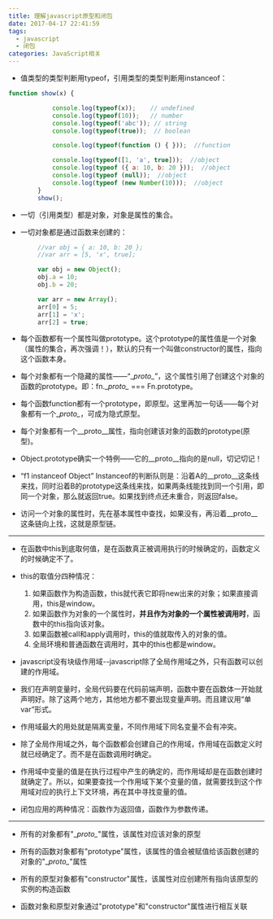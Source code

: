 ```yaml
---
title: 理解javascript原型和闭包
date: 2017-04-17 22:41:59
tags:
  - javascript
  - 闭包
categories: JavaScript相关
---
```


* 值类型的类型判断用typeof，引用类型的类型判断用instanceof：
```javascript
function show(x) {

            console.log(typeof(x));    // undefined
            console.log(typeof(10));   // number
            console.log(typeof('abc')); // string
            console.log(typeof(true));  // boolean

            console.log(typeof(function () { }));  //function

            console.log(typeof([1, 'a', true]));  //object
            console.log(typeof ({ a: 10, b: 20 }));  //object
            console.log(typeof (null));  //object
            console.log(typeof (new Number(10)));  //object
        }
        show();
```

* 一切（引用类型）都是对象，对象是属性的集合。

* 一切对象都是通过函数来创建的：
```javascript
        //var obj = { a: 10, b: 20 };
        //var arr = [5, 'x', true];

        var obj = new Object();
        obj.a = 10;
        obj.b = 20;

        var arr = new Array();
        arr[0] = 5;
        arr[1] = 'x';
        arr[2] = true;
```

* 每个函数都有一个属性叫做prototype。这个prototype的属性值是一个对象（属性的集合，再次强调！），默认的只有一个叫做constructor的属性，指向这个函数本身。

* 每个对象都有一个隐藏的属性——“\__proto\__”，这个属性引用了创建这个对象的函数的prototype。即：fn.\__proto\__ === Fn.prototype。

* 每个函数function都有一个prototype，即原型。这里再加一句话——每个对象都有一个\__proto\__，可成为隐式原型。

* 每个对象都有一个\__proto\__属性，指向创建该对象的函数的prototype(原型)。

* Object.prototype确实一个特例——它的\__proto\__指向的是null，切记切记！

* “f1 instanceof Object” Instanceof的判断队则是：沿着A的\__proto\__这条线来找，同时沿着B的prototype这条线来找，如果两条线能找到同一个引用，即同一个对象，那么就返回true。如果找到终点还未重合，则返回false。

* 访问一个对象的属性时，先在基本属性中查找，如果没有，再沿着\__proto\__这条链向上找，这就是原型链。
---
* 在函数中this到底取何值，是在函数真正被调用执行的时候确定的，函数定义的时候确定不了。

* this的取值分四种情况：
    1. 如果函数作为构造函数，this就代表它即将new出来的对象；如果直接调用，this是window。
    2. 如果函数作为对象的一个属性时，**并且作为对象的一个属性被调用时**，函数中的this指向该对象。
    3. 如果函数被call和apply调用时，this的值就取传入的对象的值。
    4. 全局环境和普通函数在调用时，其中的this也都是window。


* javascript没有块级作用域--javascript除了全局作用域之外，只有函数可以创建的作用域。

* 我们在声明变量时，全局代码要在代码前端声明，函数中要在函数体一开始就声明好。除了这两个地方，其他地方都不要出现变量声明。而且建议用“单var”形式。

* 作用域最大的用处就是隔离变量，不同作用域下同名变量不会有冲突。

* 除了全局作用域之外，每个函数都会创建自己的作用域，作用域在函数定义时就已经确定了。而不是在函数调用时确定。

* 作用域中变量的值是在执行过程中产生的确定的，而作用域却是在函数创建时就确定了。所以，如果要查找一个作用域下某个变量的值，就需要找到这个作用域对应的执行上下文环境，再在其中寻找变量的值。

* 闭包应用的两种情况：函数作为返回值，函数作为参数传递。
---
* 所有的对象都有"\__proto\__"属性，该属性对应该对象的原型

* 所有的函数对象都有"prototype"属性，该属性的值会被赋值给该函数创建的对象的"\__proto\__"属性

* 所有的原型对象都有"constructor"属性，该属性对应创建所有指向该原型的实例的构造函数

* 函数对象和原型对象通过"prototype"和"constructor"属性进行相互关联
